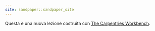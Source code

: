 ```yaml
---
site: sandpaper::sandpaper_site
---
```



Questa è una nuova lezione costruita con [The Carpentries Workbench][workbench].


[workbench]: https://carpentries.github.io/sandpaper-docs


